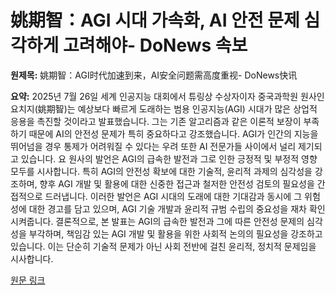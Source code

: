 # 姚期智：AGI 시대 가속화, AI 안전 문제 심각하게 고려해야- DoNews 속보

**원제목:** 姚期智：AGI时代加速到来，AI安全问题需高度重视- DoNews快讯

**요약:** 2025년 7월 26일 세계 인공지능 대회에서 튜링상 수상자이자 중국과학원 원사인 요치지(姚期智)는 예상보다 빠르게 도래하는 범용 인공지능(AGI) 시대가 많은 상업적 응용을 촉진할 것이라고 발표했습니다.  그는 기존 알고리즘과 같은 이론적 보장이 부족하기 때문에 AI의 안전성 문제가 특히 중요하다고 강조했습니다.  AGI가 인간의 지능을 뛰어넘을 경우 통제가 어려워질 수 있다는 우려 또한 AI 전문가들 사이에서 널리 제기되고 있습니다.  요 원사의 발언은 AGI의 급속한 발전과 그로 인한 긍정적 및 부정적 영향 모두를 시사합니다.  특히 AGI의 안전성 확보에 대한 기술적, 윤리적 과제의 심각성을 강조하며,  향후 AGI 개발 및 활용에 대한 신중한 접근과 철저한 안전성 검토의 필요성을 간접적으로 드러냅니다.  이러한 발언은 AGI 시대의 도래에 대한 기대감과 동시에 그 위험성에 대한 경고를 담고 있으며,  AGI 기술 개발과 윤리적 규범 수립의 중요성을 재차 확인시켜줍니다.  결론적으로, 본 발표는 AGI의 급속한 발전과 그에 따른 안전성 문제의 심각성을 부각하며,  책임감 있는 AGI 개발 및 활용을 위한 사회적 논의의 필요성을 강조하고 있습니다.  이는 단순히 기술적 문제가 아닌 사회 전반에 걸친 윤리적, 정치적 문제임을 시사합니다.

[원문 링크](https://www.donews.com/news/detail/8/5758150.html)

